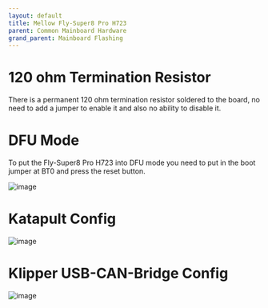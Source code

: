 ```yaml
---
layout: default 
title: Mellow Fly-Super8 Pro H723
parent: Common Mainboard Hardware
grand_parent: Mainboard Flashing
---
```


# 120 ohm Termination Resistor

There is a permanent 120 ohm termination resistor soldered to the board, no need to add a jumper to enable it and also no ability to disable it.

# DFU Mode

To put the Fly-Super8 Pro H723 into DFU mode you need to put in the boot jumper at BT0 and press the reset button. 

![image](https://github.com/Esoterical/voron_canbus/assets/124253477/10a4fc29-b546-498e-b819-dd47370b151f)


# Katapult Config

![image](https://github.com/user-attachments/assets/3f9fb477-3c7e-40a5-9d4f-05a7d0730f28)



# Klipper USB-CAN-Bridge Config

![image](https://github.com/user-attachments/assets/dc9356fa-332d-43c1-b1a8-057707471610)
